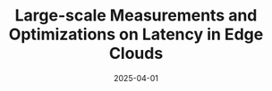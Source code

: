 ---
title: "Large-scale Measurements and Optimizations on Latency in Edge Clouds"
collection: publications
category: journals
permalink: /publication/2025-large-scale-measurements-tcc
date: 2025-04-01
venue: 'IEEE Transactions on Cloud Computing (JCR-2, IF:5.4)'
paperurl: 'https://ieeexplore.ieee.org/document/10740266'
citation: 'Heng Zhang, <b>Shaoyuan Huang</b>, Mengwei Xu, Deke Guo, Xiaofei Wang, Xin Wang, Victor C.M. Leung, Wenyu Wang. (2025). &quot;Large-scale Measurements and Optimizations on Latency in Edge Clouds.&quot; <i>IEEE Transactions on Cloud Computing</i>. (JCR-2, IF:5.4)'
--- 